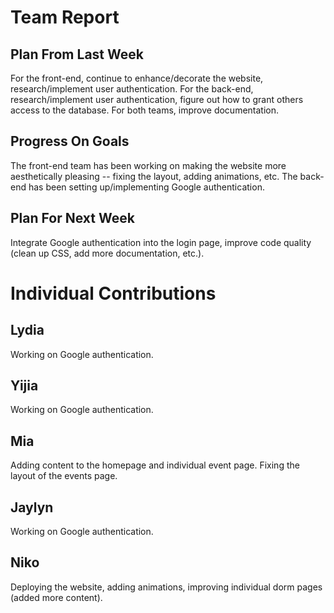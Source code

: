 # Team Report
## Plan From Last Week
For the front-end, continue to enhance/decorate the website, research/implement user authentication. 
For the back-end, research/implement user authentication, figure out how to grant others access to the database.
For both teams, improve documentation. 

## Progress On Goals
The front-end team has been working on making the website more aesthetically pleasing -- fixing the layout, adding animations, etc.
The back-end has been setting up/implementing Google authentication.

## Plan For Next Week
Integrate Google authentication into the login page, improve code quality (clean up CSS, add more documentation, etc.).

# Individual Contributions

## Lydia
Working on Google authentication.

## Yijia
Working on Google authentication.

## Mia
Adding content to the homepage and individual event page. Fixing the layout of the events page.

## Jaylyn
Working on Google authentication.

## Niko
Deploying the website, adding animations, improving individual dorm pages (added more content).
